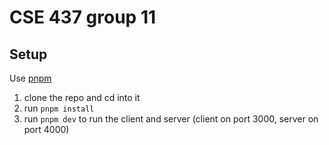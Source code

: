 # CSE 437 group 11
## Setup
Use [pnpm](https://pnpm.io/)

1. clone the repo and cd into it
2. run `pnpm install`
3. run `pnpm dev` to run the client and server (client on port 3000, server on port 4000)

